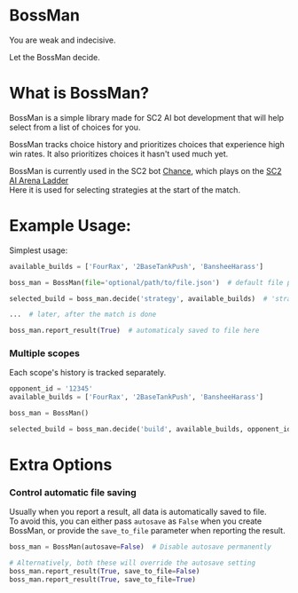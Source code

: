 # BossMan

You are weak and indecisive.

Let the BossMan decide.

# What is BossMan?

BossMan is a simple library made for SC2 AI bot development that will help select from a list of choices for you.

BossMan tracks choice history and prioritizes choices that experience high win rates. It also prioritizes choices it hasn't used much yet.

BossMan is currently used in the SC2 bot [Chance](https://github.com/lladdy/chance-sc2), which plays on
the [SC2 AI Arena Ladder](https://aiarena.net/bots/117/)  
Here it is used for selecting strategies at the start of the match.

# Example Usage:

Simplest usage:

```python
available_builds = ['FourRax', '2BaseTankPush', 'BansheeHarass']

boss_man = BossMan(file='optional/path/to/file.json')  # default file path is ./data/bossman.json

selected_build = boss_man.decide('strategy', available_builds)  # 'strategy' is the decision type

...  # later, after the match is done

boss_man.report_result(True)  # automaticaly saved to file here
```

### Multiple scopes

Each scope's history is tracked separately.

```python
opponent_id = '12345'
available_builds = ['FourRax', '2BaseTankPush', 'BansheeHarass']

boss_man = BossMan()

selected_build = boss_man.decide('build', available_builds, opponent_id=opponent_id)  # takes the opponent id into context
```

# Extra Options

### Control automatic file saving

Usually when you report a result, all data is automatically saved to file.  
To avoid this, you can either pass `autosave` as `False` when you create BossMan, or provide the `save_to_file`
parameter when reporting the result.

```python
boss_man = BossMan(autosave=False)  # Disable autosave permanently

# Alternatively, both these will override the autosave setting
boss_man.report_result(True, save_to_file=False)
boss_man.report_result(True, save_to_file=True)
```
